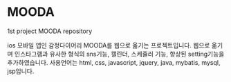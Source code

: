# MOODA
1st project MOODA repository

ios 모바일 앱인 감정다이어리 MOODA를 웹으로 옮기는 프로젝트입니다.
웹으로 옮기며 인스타그램과 유사한 형식의 sns기능, 캘린더, 스케쥴러 기능,  향상된 setting기능을 추가하였습니다.
사용언어는 html, css, javascript, jquery, java, mybatis, mysql, jsp입니다.
